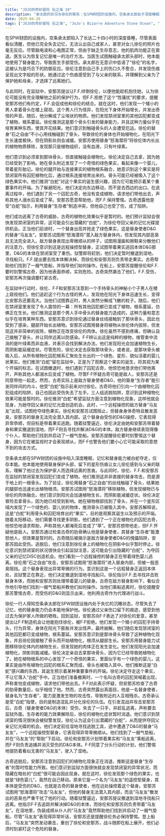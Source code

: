 ```yaml
---
title: "JOJO的奇妙冒险 石之海 19"
description: "承太郎的状况与徐伦的联系：在SPW财团的设施内，空条承太郎处于深度睡眠状态，尽管外表看似清醒，但实际上已持续沉睡24小时。他的记忆完全丧失，无法理解自己的身份或与家人的关系，甚至对女儿徐伦的照片也毫无反应。虽然脑波和心电图正常，但肌肉数值正在下降，因为缺乏生存目的导致身体机能退化。医生认为恢复记忆是唯一的对策。当医生试图触碰承太郎的头部时，他本能性地使用了替身能力，导致手部受伤。承太郎在无意识中喃喃说出“徐伦”的名字，这被认为是巧合下的防御反应。徐伦发现父亲手上的伤口无法愈合，并意识到这个伤痕看起来像某种文字。她感受到伤痕与父亲有关，并理解到父亲为了保护她和母亲，才选择远离她们。遭遇神秘小个子与植物化现象：徐伦、F·F和安那苏在监狱中行动时，安那苏注意到一个拿着骨头的小个子男人在楼上窥视他们。他们追赶这个男人，发现他的行为诡异，并且在阳光下身高迅速增长，最终变得比安那苏还高。当他们试图逼近时，男人突然崩解成飞散的粒子。随后，他们发现禁闭室里的其他囚犯都已经变成了植物，根部蔓延，似乎在生长。他们推测这是那个男人手中骨头的替身能力所致，这种力量和意志似乎在培育某种东西。绿色婴儿的诞生与骨头的秘密：徐伦推测禁闭室囚犯的植物化是源于那根骨头，而非敌人的直接替身攻击。为了确认，她通过替身能力“石之自由”的丝线触碰了掉落在地上的骨头。结果，徐伦的身体也开始出现植物化的迹象，腿部迅速长出根须。安那苏试图用“怒海潜将”将植物拔除，但发现植物已与徐伦的肉体一体化。他们意识到阳光会加速植物的生长，而阴影可以延缓症状。徐伦决定冒险去拿骨头，因为她已经开始植物化。她在植物根部附近找到了骨头，并在一个看起来像痣的星形区域内发现了一个绿色的、像婴儿一样的物体，推测骨头已被吸入其中。安那苏解释说，这是“白蛇”利用骨头和囚犯培育出的果实，目的是为了观察其诞生以及预示的开端。D&G与替身“马友友”的陷阱：徐伦决定夺走绿色的果实，不让它落入“白蛇”手中。当他们试图撤离时，一个自称“古奇”的囚犯出现，哭喊着请求他们带他离开，声称害怕变成植物。尽管F·F怀疑他是敌人，安那苏在检查了他的肋骨数量后，似乎相信了他。然而，古奇突然暴露了替身使者的身份，他的替身是“生存者”，其能力是激发生物的攻击性，让同伴互相残杀。古奇受“白蛇”指使，意图分裂徐伦一行人。在攻击安那苏后，古奇（D&G的本体）受伤并逃离，声称要去外面。逃往湿地与遥控替身“马友友”：古奇逃离后，安那苏注意到植物化现象已经枯萎，推测那是“生存者”的暂时效果。他们意识到监狱方面很快会发现禁闭室的情况，而“白蛇”可能会因此现身。徐伦发现那个绿色的果实（绿色婴儿）正在自行移动，原来它是一个名为“马友友”的遥控型替身，由受伤的D&G（古奇的本体）在远处操控。安那苏试图用“怒海潜将”攻击“马友友”，但无法潜入其内部，并被其恶臭所困扰。狱警即将到来，安那苏提议撤退到湿地，寻找船只。他让F·F去寻找并暗杀D&G的本体，而他们则带着“马友友”。在湿地，伪装成下人的“马友友”帮助他们找到并启动了一艘气垫船。尽管“马友友”表现顺从，安那苏仍提醒徐伦要警惕它。在船上，“马友友”突然发动攻击，击中了徐伦和安那苏，战斗仍在继续，他们必须紧盯这个替身。"
date: 2025-04-26
tags: ["JOJO的奇妙冒险 石之海", "JoJo's Bizarre Adventure Stone Ocean", "202201"]
---
```


在SPW财团的设施内，空条承太郎陷入了长达二十四小时的深度昏睡，尽管表面看似清醒，但他已完全失去记忆，无法认出自己或家人，甚至对女儿徐伦的照片也毫无反应。尽管脑电波和心电图正常，但由于缺乏生存意志，他的肌肉功能正在衰退。医生认为恢复记忆是唯一的治疗方法。当医生试图触碰承太郎头部时，他本能地使用了替身能力，导致医生手部受伤。承太郎在无意识中低语了“徐伦”的名字，这被认为是巧合下的防御反应。徐伦注意到自己手上的伤口久不愈合，并发现伤痕呈现出文字般的形状。她通过这个伤痕感受到了与父亲的联系，并理解到父亲为了保护她和母亲，才选择了远离她们。

与此同时，在监狱中，安那苏提议让F.F.绊倒徐伦，以便他能趁机抱住她，认为徐伦可能没有完全理解他之前的保护行为，但F.F.拒绝了这个“性骚扰”的要求，提醒安那苏他们有约定，F.F.会促成他和徐伦的结合。就在这时，他们发现一个矮小的男人拿着骨头在楼上窥视。这个男人行为怪异，在阳光下身体开始增长，并发出奇怪的声音。随后，他分解成了尘埃状的物质。他们发现禁闭室里的其他囚犯都变成了植物，根系蔓延。徐伦推测这是那个骨头引发的替身能力，并且这种力量似乎在培育某种东西，使其开花结果。他们意识到触碰骨头的人会遭受厄运。徐伦的替身“石之自由”不小心用线触碰到了骨头，导致徐伦的身体也开始植物化，在阳光下生长速度极快，但在阴影处则会减缓。安那苏使用替身“怒海潜将”将徐伦体内长出的植物物质移除，发现那只是植物组织，没有血液，只有叶绿素。

他们意识到必须拿到那块骨头，但直接触碰会植物化。徐伦决定自己去拿，因为她已经受到了影响。她在骨头附近发现了一个奇怪的绿色果实，看起来像一个婴儿，带着星形胎记。徐伦的腿开始与连接果实的植物根系融合，她意识到这个果实是将禁闭室所有囚犯植物化后，通过根系连接培育出来的。骨头可能已经被吸入了这个绿色果实中。他们推测“白蛇”对这个果实的诞生感兴趣，因为它可能预示着某个重要事件的开端。为了躲避阳光，他们决定向东边移动，而不是去西边的出口。在逃离过程中，他们遇到了另一个囚犯古奇，他没有变成植物，请求他们带他出去，声称其他人溺水后变成了草。安那苏愿意帮助他，而F.F.保持警惕。古奇透露他是受“白蛇”指示，利用替身“生存者”制造冲突，但他自己也受了伤，成了陷阱。

他们成功逃离了古奇的威胁，古奇的植物化效果似乎是暂时的。他们预计监狱会很快发现禁闭室的异常，这可能会引出潜藏的“白蛇”，为徐伦夺回父亲的记忆光碟提供机会。正当他们前进时，一个替身出现并抢走了绿色果实，这是替身使者D&G的替身“马友友”。安那苏试图用“怒海潜将”潜入敌方替身体内，但发现其内部恶臭且无法完全进入。敌方替身表现出卑微顺从的样子，试图用漫画和擦鞋来分散他们的注意力，但徐伦意识到这是远程操控型替身，正试图带着果实逃回本体D&G那里，D&G的本体在禁闭室受了重伤。狱警即将赶到，他们决定暂时撤退到湿地，寻找船只。F.F.提出要去找本体解决掉，而徐伦和安那苏则负责带走果实。古奇帮助他们找到了一艘气垫船，并指导他们如何操作。在船上，安那苏提醒徐伦和F.F.要时刻警惕古奇，因为他表面恭顺，实则危险。古奇突然袭击了他们，F.F.受伤，安那苏再次强调要盯紧古奇。

在监狱中行动时，徐伦、F·F和安那苏注意到一个手持骨头的神秘小个子男人在楼上窥视他们。他们追赶这个行为古怪的男人，发现他在阳光下身体迅速生长，变得比安那苏还要高大。当他们试图靠近时，男人突然分解成飞散的粒子。随后，他们在禁闭室里发现了令人震惊的一幕：所有其他囚犯都已变成了植物，根系蔓延，仿佛正在生长。他们推测这是那个男人手中骨头的替身能力造成的，这种力量和意志似乎在培育某种东西。安那苏意识到徐伦通过替身丝线接触到了那块骨头，因此也受到了感染，腿部开始长出植物。安那苏试图用替身将植物从徐伦体内拔除，但发现这并非简单的拔除，植物正在改变徐伦的肉体。徐伦虽然不感到疼痛，但确认自己接触了骨头，并让同伴远离以防感染。F·F辨认出这是纯粹的植物，维管束中流淌的是叶绿素而非血液，并表示会找到解决办法。他们发现阳光会加速植物生长，而阴影能延缓症状。尽管危险，徐伦决定去获取那块骨头，或者说，是那块骨头被吸入后，从所有植物化囚犯根系汇聚处生长出的一个绿色、星形、貌似活着的婴儿状果实。他们推测“白蛇”留在监狱中，正是为了观察这个果实的诞生，将其视为某个开端的标志。在试图撤退时，他们遇到了囚犯古奇，他惊恐地恳求他们带他离开，声称其他人都溺水后变成了植物。尽管F·F怀疑古奇可能是敌人，安那苏还是同意带他一起走。然而，古奇实际上是敌方替身使者D&G，他的替身“生存者”能引发同伴间的内斗，他受“白蛇”指示前来对付徐伦。古奇将他们引向一个由植物化囚犯组成的陷阱，自己也因此受伤失去了左手。三人组逃脱陷阱，意识到这种植物化效果可能是暂时的。徐伦推测“白蛇”希望监狱方面注意到植物化现象，这样他就会现身，为她夺回父亲的记忆光盘创造机会。此时，一个远程操控的敌方替身“马友友”出现，试图抢夺绿色果实。徐伦和安那苏试图阻止，但替身身体奇特且散发恶臭，安那苏的替身无法完全潜入其内部。这个替身由受伤的D&G操控，它表现得异常恭顺，但目标是带着果实逃跑。随着狱警逼近，徐伦决定由她和安那苏带着替身和果实撤退到湿地，而F·F则去寻找并解决D&G的本体。敌方替身继续表现得像个仆人，帮助他们找到并启动了一艘气垫船。安那苏提醒徐伦要时刻警惕这个替身，因为它在被监视时才会表现顺从，而F·F也警告他们要小心它可能采取的意想不到的攻击方式。

空条承太郎在SPW财团的设施中陷入深度睡眠，记忆和替身能力被白蛇夺走，仅存本能。他本能地使用替身保护头部，留下的星形伤痕让女儿徐伦感到与父亲的联系，理解了他过去为保护家人而选择远离的苦衷。与此同时，徐伦、F.F.和安那苏在监狱的禁闭室发现囚犯们变成了植物。他们推测这并非直接的替身攻击，而是源于地上的一根骨头。为了验证，徐伦用替身“石之自由”的丝线触碰了骨头，结果她的腿部也迅速长出植物根须。安那苏试图用“怒海潜将”移除植物，但发现植物已与徐伦的肉体融合。他们意识到阳光会加速植物生长，而阴影能减缓症状。徐伦决定冒险去拿骨头，因为她已经受到影响。她在植物根部找到了骨头，并在一个星形区域内发现了一个绿色的、婴儿状的物体，推测骨头已被吸入其中。安那苏解释说，这是“白蛇”利用骨头和囚犯培育出的“果实”，目的是观察其诞生以及预示的开端。随着太阳移动，他们需要寻找更多阴影。他们遇到了一个正在植物化的囚犯古奇，他惊恐地请求帮助，声称其他人都淹死后变成了“草”。安那苏想带他走，但F.F.怀疑他是敌人。安那苏通过检查古奇的肋骨确认他是替身使者，其替身“生存者”能激怒他人，但效果是暂时的。古奇随后被揭示是敌方替身使者D&G的傀儡陷阱，安那苏因此受伤。逃脱后，他们注意到徐伦身上的植物化在阴影中似乎暂时停止。徐伦意识到禁闭室的状况很快会引起监狱注意，这可能会引出隐藏的“白蛇”，为夺回父亲的记忆DISC创造机会。他们看到一个远程操控的替身正在带着绿色婴儿逃离。徐伦用“石之自由”攻击，安那苏试图用“怒海潜将”进入替身内部，但被一股恶臭阻挡。这个替身表现出异常卑微的行为。意识到这是一个远程替身正返回本体处，且狱警正在靠近，他们决定撤退到湿地寻找船只。徐伦指示F.F.去寻找并击败替身本体，而她和安那苏则处理带着婴儿的替身。古奇在敌方替身影响下，看似合作地引导他们找到一艘气垫船并教他们如何操作。当他们乘船逃离时，徐伦提醒安那苏警惕古奇，而受伤的D&G则显示出来，他利用古奇作为代理进行战斗。

徐伦一行人得知空条承太郎在SPW财团设施内处于失忆的沉睡状态，尽管失去了记忆，他的替身能力仍会本能地保护他。徐伦通过父亲伤口留下的痕迹，感受到他过去为保护家人所做的牺牲。回到监狱，安那苏向F·F表达了对徐伦的爱意，甚至提出让F·F制造机会让他能抱住徐伦，被F·F拒绝。他们发现一个矮小的囚犯手持骨头，行为异常，身体在阳光下膨胀并发出怪声，最终崩解。他们随后发现禁闭室的其他囚犯都已变成植物，根系蔓延。安那苏意识到是那块骨头导致了这种植物化现象，并且徐伦因接触了骨头而开始植物化，根须从腿部生长。安那苏用替身能力试图移除徐伦体内的植物生长，但发现她的肉体正在发生变化。他们发现阳光会加速植物化，阴影则能减缓。徐伦决定亲自去拿那块骨头，因为它已经导致她植物化了。她在植物根系的中心发现了一个奇怪的果实，里面似乎有一个绿色的婴儿，这果实是由所有植物化囚犯的根系汇聚而成，骨头也被吸入其中。他们推断这是“白蛇”感兴趣的东西，其诞生预示着某种重要事件的开端。徐伦决定夺走这个果实，不让它落入“白蛇”手中。正当他们准备撤离时，一个名叫古奇的囚犯哭喊着出现，声称害怕变成植物，请求他们带他出去。F·F对此表示怀疑，但安那苏检查了古奇的肋骨数量后，似乎相信了他。然而，古奇突然露出真面目，他是一名替身使者，替身名为“生存者”，能力是激发生物的攻击性，导致附近的人互相残杀。古奇承认是受“白蛇”指使，目的是制造混乱并分化徐伦的队伍。在引发混战并攻击安那苏后，古奇（替身使者D&G的本体）受伤，失去了一只手，并趁乱逃离，声称要去监狱外面。生存者的能力效果解除后，徐伦的植物化症状暂时消退。他们意识到禁闭室的情况很快会被狱警发现，徐伦认为这会引出潜藏的“白蛇”，从而提供夺回父亲记忆光碟的机会。他们决定前往湿地寻找逃脱工具，途中遭遇了D&G的替身“马友友”，一个远程操控型替身，它表现得异常卑微顺从。他们找到了一艘气垫船，并在“马友友”的“帮助”下启动。徐伦和安那苏计划带着果实和“马友友”乘船逃离，而F·F则负责追捕并消灭受伤的D&G本体。F·F同意了分头行动的计划，他们警惕地提防着看似无害的“马友友”，驶入了湿地。

古奇逃脱后，安那苏注意到囚犯们的植物化现象正在消退，推断这是替身“生存者”的暂时性能力所致。他们意识到监狱方面很快就会发现禁闭室的异常状况，而隐藏在暗处的“白蛇”很可能会因此现身。就在这时，徐伦发现那个绿色的果实，也就是“绿色婴儿”，竟然在自己移动。原来它是一个名为“马友友”的遥控型替身，其本体是受伤的D&G，也就是古奇的替身使者，他在远处操控着这个替身。安那苏试图用“怒海潜将”攻击“马友友”，但他的替身无法潜入其内部，而且“马友友”散发出的恶臭也严重干扰了他的行动。随着狱警逼近，安那苏提议撤退到湿地寻找船只逃离。他指示F·F去追踪并解决掉D&G的本体，而徐伦和安那苏则负责带着“马友友”。在湿地里，伪装成顺从仆人的“马友友”竟然帮助他们找到并启动了一艘气垫船。尽管“马友友”表现得异常听话，安那苏还是提醒徐伦务必保持警惕。登上船后，“马友友”突然发动袭击，重创了徐伦和安那苏，战斗随即在船上展开，他们必须时刻紧盯这个危险的替身。